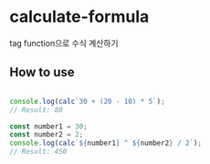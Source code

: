 # calculate-formula
tag function으로 수식 계산하기

## How to use

```typescript

console.log(calc`30 + (20 - 10) * 5`);
// Result: 80

const number1 = 30;
const number2 = 2;
console.log(calc`${number1} ^ ${number2} / 2`);
// Result: 450

```
